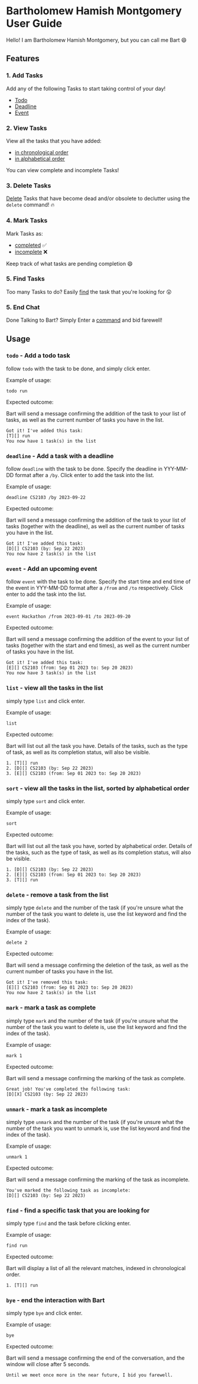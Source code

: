 # Bartholomew Hamish Montgomery User Guide


Hello! I am Bartholomew Hamish Montgomery, but you can call me Bart 😄
## Features 

### 1. Add Tasks

Add any of the following Tasks to start taking control of your day!

- [Todo](#todo---add-a-todo-task)
- [Deadline](#deadline---add-a-task-with-a-deadline)
- [Event](#event---add-an-upcoming-event)

### 2. View Tasks

View all the tasks that you have added:
- [in chronological order](#list---view-all-the-tasks-in-the-list)
- [in alphabetical order](#sort---view-all-the-tasks-in-the-list-sorted-by-alphabetical-order)

You can view complete and incomplete Tasks!

### 3. Delete Tasks

[Delete](#delete---remove-a-task-from-the-list) Tasks that have become dead and/or obsolete to declutter using the `delete` command! 🔥

### 4. Mark Tasks

Mark Tasks as:
- [completed](#mark---mark-a-task-as-complete) ✅
- [incomplete](#unmark---mark-a-task-as-incomplete) ❌

Keep track of what tasks are pending completion 😄

### 5. Find Tasks

Too many Tasks to do? Easily [find](#find---find-a-specific-task-that-you-are-looking-for) the task that you're looking for 😲

### 5. End Chat

 Done Talking to Bart? Simply Enter a [command](#bye---end-the-interaction-with-bart) and bid farewell!

## Usage

### `todo` - Add a todo task

follow `todo` with the task to be done, and simply click enter.

Example of usage: 

`todo run`

Expected outcome:

Bart will send a message confirming the addition of the task to your list of tasks, as well as the current number of tasks you have in the list.

```
Got it! I've added this task:
[T][] run
You now have 1 task(s) in the list
```

### `deadline` - Add a task with a deadline

follow `deadline` with the task to be done. Specify the deadline in YYY-MM-DD format after a `/by`. Click enter to add the task into the list.

Example of usage: 

`deadline CS2103 /by 2023-09-22`

Expected outcome:

Bart will send a message confirming the addition of the task to your list of tasks (together with the deadline), as well as the current number of tasks you have in the list.

```
Got it! I've added this task:
[D][] CS2103 (by: Sep 22 2023)
You now have 2 task(s) in the list
```
### `event` - Add an upcoming event

follow `event` with the task to be done. Specify the start time and end time of the event in YYY-MM-DD format after a `/from` and `/to` respectively. Click enter to add the task into the list.

Example of usage: 

`event Hackathon /from 2023-09-01 /to 2023-09-20`

Expected outcome:

Bart will send a message confirming the addition of the event to your list of tasks (together with the start and end times), as well as the current number of tasks you have in the list.

```
Got it! I've added this task:
[E][] CS2103 (from: Sep 01 2023 to: Sep 20 2023)
You now have 3 task(s) in the list
```
### `list` - view all the tasks in the list

simply type `list` and click enter.

Example of usage: 

`list`

Expected outcome:

Bart will list out all the task you have. Details of the tasks, such as the type of task, as well as its completion status, will also be visible.

```
1. [T][] run
2. [D][] CS2103 (by: Sep 22 2023)
3. [E][] CS2103 (from: Sep 01 2023 to: Sep 20 2023)
```
### `sort` - view all the tasks in the list, sorted by alphabetical order

simply type `sort` and click enter.

Example of usage:

`sort`

Expected outcome:

Bart will list out all the task you have, sorted by alphabetical order. Details of the tasks, such as the type of task, as well as its completion status, will also be visible.

```
1. [D][] CS2103 (by: Sep 22 2023)
2. [E][] CS2103 (from: Sep 01 2023 to: Sep 20 2023)
3. [T][] run
```

### `delete` - remove a task from the list

simply type `delete` and the number of the task (if you're unsure what the number of the task you want to delete is, use the list keyword and find the index of the task).

Example of usage: 

`delete 2`

Expected outcome:

Bart will send a message confirming the deletion of the task, as well as the current number of tasks you have in the list.


```
Got it! I've removed this task:
[E][] CS2103 (from: Sep 01 2023 to: Sep 20 2023)
You now have 2 task(s) in the list
```
### `mark` - mark a task as complete

simply type `mark` and the number of the task (if you're unsure what the number of the task you want to delete is, use the list keyword and find the index of the task).

Example of usage: 

`mark 1`

Expected outcome:

Bart will send a message confirming the marking of the task as complete.


```
Great job! You've completed the following task:
[D][X] CS2103 (by: Sep 22 2023)
```

### `unmark` - mark a task as incomplete

simply type `unmark` and the number of the task (if you're unsure what the number of the task you want to unmark is, use the list keyword and find the index of the task).

Example of usage: 

`unmark 1`

Expected outcome:

Bart will send a message confirming the marking of the task as incomplete.


```
You've marked the following task as incomplete:
[D][] CS2103 (by: Sep 22 2023)
```

### `find` - find a specific task that you are looking for

simply type `find` and the task before clicking enter.

Example of usage:

`find run`

Expected outcome:

Bart will display a list of all the relevant matches, indexed in chronological order.


```
1. [T][] run
```

### `bye` - end the interaction with Bart

simply type `bye` and click enter.

Example of usage: 

`bye`

Expected outcome:

Bart will send a message confirming the end of the conversation, and the window will close after 5 seconds.


```
Until we meet once more in the near future, I bid you farewell.
```
